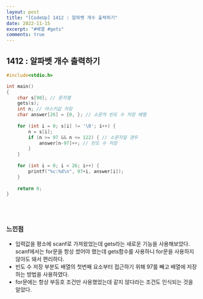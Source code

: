 ```yaml
---
layout: post
title: "[CodeUp] 1412 : 알파벳 개수 출력하기"
date: 2022-11-15
excerpt: "#배열 #gets"
comments: true
---
```


## 1412 : 알파벳 개수 출력하기 <br>

```C
#include<stdio.h>

int main() 
{
	char s[90]; // 문자열  
	gets(s);
	int n; // 아스키값 저장  
	char answer[26] = {0, }; // 소문자 빈도 수 저장 배열
	
	for (int i = 0; s[i] != '\0'; i++) {
		n = s[i];
		if (n >= 97 && n <= 122) { // 소문자일 경우
			answer[n-97]++; // 빈도 수 저장
		}
	}
	
	for (int i = 0; i < 26; i++) {
		printf("%c:%d\n", 97+i, answer[i]);
	} 
	
    return 0;
}
```
<br>
<br>


### 느낀점 <br>
* 입력값을 평소에 scanf로 가져왔었는데 gets라는 새로운 기능을 사용해보았다. scanf에서는 for문을 항상 썼어야 했는데 gets함수를 사용하니 for문을 사용하지 않아도 돼서 편리하다.
* 빈도 수 저장 부분도 배열의 첫번째 요소부터 접근하기 위해 97를 빼고 배열에 저장하는 방법을 사용하였다.
* for문에는 항상 부등호 조건만 사용했었는데 같지 않다라는 조건도 인식되는 것을 알았다.
